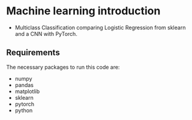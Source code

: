 # Machine learning introduction

* Multiclass Classification comparing Logistic Regression from sklearn and a CNN with PyTorch.

## Requirements

The necessary packages to run this code are:
* numpy
* pandas
* matplotlib
* sklearn
* pytorch
* python